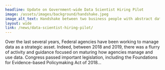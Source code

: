 ```yaml
---
headline: Update on Government-wide Data Scientist Hiring Pilot
image: /assets/images/background/handshake.jpeg
image_alt_text: Handshake between two business people with abstract data graphics overlayed
layout: wide
link: /news/data-scientist-hiring-pilot/
---
```

Over the last several years, Federal agencies have been working to manage data as a strategic asset. Indeed, between 2018 and 2019, there was a flurry of activity and guidance focused on maturing how agencies manage and use data. Congress passed important legislation, including the Foundations for Evidence-based Policymaking Act of 2018...